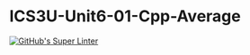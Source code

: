 # ICS3U-Unit6-01-Cpp-Average

[![GitHub's Super Linter](https://github.com/lily-liu-17/ICS3U-Unit6-01-Cpp-Average/workflows/GitHub's%20Super%20Linter/badge.svg)](https://github.com/lily-liu-17/ICS3U-Unit6-01-Cpp-Average/actions)
